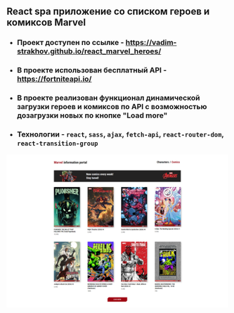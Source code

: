 ## React spa приложение со списком героев и комиксов Marvel

 - ### Проект доступен по ссылке - https://vadim-strakhov.github.io/react_marvel_heroes/
 - ### В проекте использован бесплатный API - https://fortniteapi.io/
 - ### В проекте реализован функционал динамической загрузки героев и комиксов по API с возможностью дозагрузки новых по кнопке "Load more"
 - ### Технологии - `react`, `sass`, `ajax`, `fetch-api`, `react-router-dom`, `react-transition-group`

![](marvel.png)
